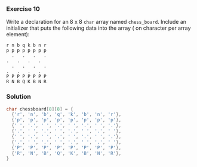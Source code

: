 ### Exercise 10

Write a declaration for an 8 x 8 `char` array named `chess_board`. Include an
initializer that puts the following data into the array ( on character per array
element):

```
r n b q k b n r
p p p p p p p p
  .   .   .   .
.   .   .   .
  .   .   .   .
.   .   .   .
P P P P P P P P
R N B Q K B N R
```

### Solution

```c
char chessboard[8][8] = {
  {'r', 'n', 'b', 'q', 'k', 'b', 'n', 'r'},
  {'p', 'p', 'p', 'p', 'p', 'p', 'p', 'p'},
  {' ', '.', ' ', '.', ' ', '.', ' ', '.'},
  {'.', ' ', '.', ' ', '.', ' ', '.', ' '},
  {' ', '.', ' ', '.', ' ', '.', ' ', '.'},
  {'.', ' ', '.', ' ', '.', ' ', '.', ' '},
  {'P', 'P', 'P', 'P', 'P', 'P', 'P', 'P'},
  {'R', 'N', 'B', 'Q', 'K', 'B', 'N', 'R'},
}
```
